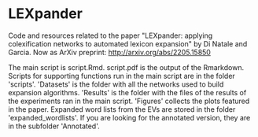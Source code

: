 # LEXpander
Code and resources related to the paper "LEXpander: applying colexification networks to automated lexicon expansion" by Di Natale and Garcia. Now as ArXiv preprint: http://arxiv.org/abs/2205.15850

The main script is script.Rmd. script.pdf is the output of the Rmarkdown. Scripts for supporting functions run in the main script are in the folder 'scripts'. 'Datasets' is the folder with all the networks used to build expansion algorithms. 'Results' is the folder with the files of the results of the experiments ran in the main script. 'Figures' collects the plots featured in the paper. Expanded word lists from the EVs are stored in the folder 'expanded_wordlists'. If you are looking for the annotated version, they are in the subfolder 'Annotated'.
